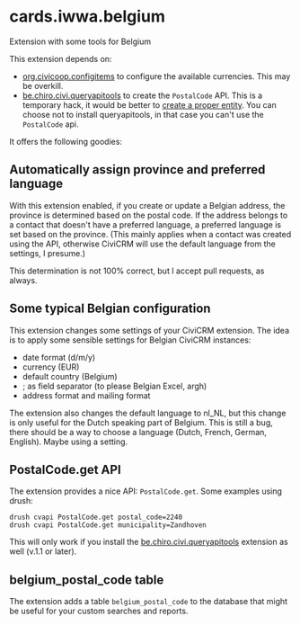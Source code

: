 # cards.iwwa.belgium

Extension with some tools for Belgium

This extension depends on:

* [org.civicoop.configitems](https://github.com/CiviCooP/org.civicoop.configitems)
  to configure the available currencies. This may be overkill.
* [be.chiro.civi.queryapitools](https://github.com/Chirojeugd-Vlaanderen/queryapitools)
  to create the `PostalCode` API. This is a temporary hack, it would be better to
  [create a proper entity](https://docs.civicrm.org/dev/en/master/extensions/civix/#generate-entity).
  You can choose not to install queryapitools, in that case you can't use the
  `PostalCode` api.
  
It offers the following goodies:

## Automatically assign province and preferred language

With this extension enabled, if you create or update a Belgian address, the
province is determined based on the postal code. If the address belongs to
a contact that doesn't have a preferred language, a preferred language is
set based on the province. (This mainly applies when a contact was created
using the API, otherwise CiviCRM will use the default language from the
settings, I presume.)

This determination is not 100% correct, but I accept pull requests, as always.

## Some typical Belgian configuration

This extension changes some settings of your CiviCRM extension. The idea is
to apply some sensible settings for Belgian CiviCRM instances:

* date format (d/m/y)
* currency (EUR)
* default country (Belgium)
* ; as field separator (to please Belgian Excel, argh)
* address format and mailing format

The extension also changes the default language to nl_NL, but this change
is only useful for the Dutch speaking part of Belgium. This is still a bug, there
should be a way to choose a language (Dutch, French, German, English). Maybe using a
setting.

## PostalCode.get API

The extension provides a nice API: `PostalCode.get`. Some examples using drush:

```
drush cvapi PostalCode.get postal_code=2240
drush cvapi PostalCode.get municipality=Zandhoven
```

This will only work if you install the
[be.chiro.civi.queryapitools](https://github.com/Chirojeugd-Vlaanderen/queryapitools)
extension as well (v.1.1 or later).

## belgium_postal_code table

The extension adds a table `belgium_postal_code` to the database that might be
useful for your custom searches and reports.
